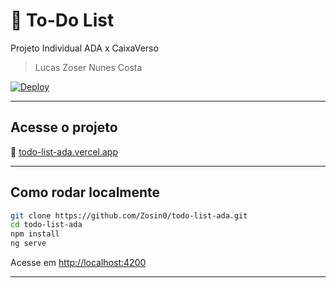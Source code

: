 # 📝 To-Do List

Projeto Individual ADA x CaixaVerso
> Lucas Zoser Nunes Costa

[![Deploy](https://img.shields.io/badge/Deploy-Vercel-00C7B7?logo=vercel&logoColor=white)](https://todo-list-ada.vercel.app)

---

## Acesse o projeto

🔗 [todo-list-ada.vercel.app](https://todo-list-ada.vercel.app)

---

## Como rodar localmente

```bash
git clone https://github.com/Zosin0/todo-list-ada.git
cd todo-list-ada
npm install
ng serve
```
Acesse em [http://localhost:4200](http://localhost:4200)

---
